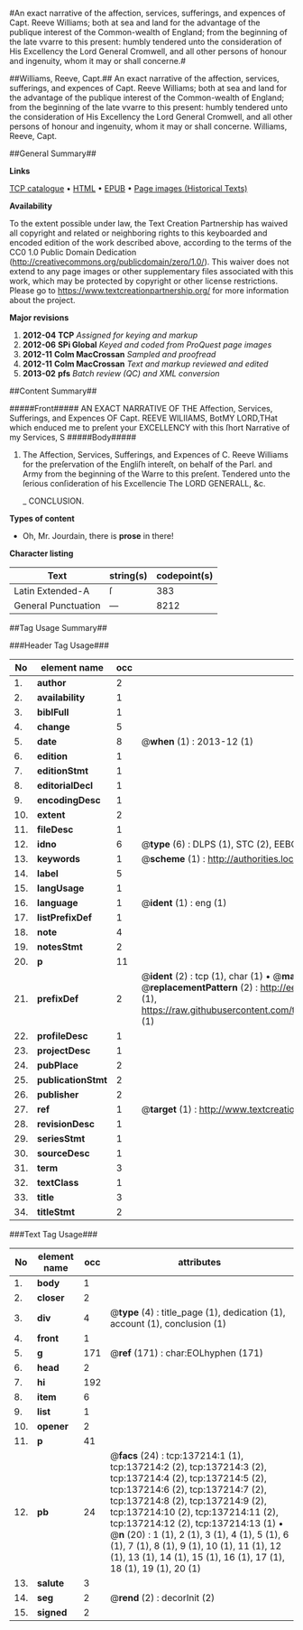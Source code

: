 #An exact narrative of the affection, services, sufferings, and expences of Capt. Reeve Williams; both at sea and land for the advantage of the publique interest of the Common-wealth of England; from the beginning of the late vvarre to this present: humbly tendered unto the consideration of His Excellency the Lord General Cromwell, and all other persons of honour and ingenuity, whom it may or shall concerne.#

##Williams, Reeve, Capt.##
An exact narrative of the affection, services, sufferings, and expences of Capt. Reeve Williams; both at sea and land for the advantage of the publique interest of the Common-wealth of England; from the beginning of the late vvarre to this present: humbly tendered unto the consideration of His Excellency the Lord General Cromwell, and all other persons of honour and ingenuity, whom it may or shall concerne.
Williams, Reeve, Capt.

##General Summary##

**Links**

[TCP catalogue](http://www.ota.ox.ac.uk/tcp/)  • 
[HTML](http://tei.it.ox.ac.uk/tcp/Texts-HTML/free/A96/A96605.html)  • 
[EPUB](http://tei.it.ox.ac.uk/tcp/Texts-EPUB/free/A96/A96605.epub) • 
[Page images (Historical Texts)](https://historicaltexts.jisc.ac.uk/eebo-99896867e)

**Availability**

To the extent possible under law, the Text Creation Partnership has waived all copyright and related or neighboring rights to this keyboarded and encoded edition of the work described above, according to the terms of the CC0 1.0 Public Domain Dedication (http://creativecommons.org/publicdomain/zero/1.0/). This waiver does not extend to any page images or other supplementary files associated with this work, which may be protected by copyright or other license restrictions. Please go to https://www.textcreationpartnership.org/ for more information about the project.

**Major revisions**

1. __2012-04__ __TCP__ *Assigned for keying and markup*
1. __2012-06__ __SPi Global__ *Keyed and coded from ProQuest page images*
1. __2012-11__ __Colm MacCrossan__ *Sampled and proofread*
1. __2012-11__ __Colm MacCrossan__ *Text and markup reviewed and edited*
1. __2013-02__ __pfs__ *Batch review (QC) and XML conversion*

##Content Summary##

#####Front#####
AN EXACT NARRATIVE OF THE Affection, Services, Sufferings, and Expences OF Capt. REEVE WILIIAMS, BotMY LORD,THat which enduced me to preſent your EXCELLENCY with this ſhort Narrative of my Services, S
#####Body#####

1. The Affection, Services, Sufferings, and Expences of C. Reeve Williams for the preſervation of the Engliſh intereſt, on behalf of the Parl. and Army from the beginning of the Warre to this preſent. Tendered unto the ſerious conſideration of his Excellencie The LORD GENERALL, &c.

    _ CONCLUSION.

**Types of content**

  * Oh, Mr. Jourdain, there is **prose** in there!

**Character listing**


|Text|string(s)|codepoint(s)|
|---|---|---|
|Latin Extended-A|ſ|383|
|General Punctuation|—|8212|

##Tag Usage Summary##

###Header Tag Usage###

|No|element name|occ|attributes|
|---|---|---|---|
|1.|__author__|2||
|2.|__availability__|1||
|3.|__biblFull__|1||
|4.|__change__|5||
|5.|__date__|8| @__when__ (1) : 2013-12 (1)|
|6.|__edition__|1||
|7.|__editionStmt__|1||
|8.|__editorialDecl__|1||
|9.|__encodingDesc__|1||
|10.|__extent__|2||
|11.|__fileDesc__|1||
|12.|__idno__|6| @__type__ (6) : DLPS (1), STC (2), EEBO-CITATION (1), PROQUEST (1), VID (1)|
|13.|__keywords__|1| @__scheme__ (1) : http://authorities.loc.gov/ (1)|
|14.|__label__|5||
|15.|__langUsage__|1||
|16.|__language__|1| @__ident__ (1) : eng (1)|
|17.|__listPrefixDef__|1||
|18.|__note__|4||
|19.|__notesStmt__|2||
|20.|__p__|11||
|21.|__prefixDef__|2| @__ident__ (2) : tcp (1), char (1)  •  @__matchPattern__ (2) : ([0-9\-]+):([0-9IVX]+) (1), (.+) (1)  •  @__replacementPattern__ (2) : http://eebo.chadwyck.com/downloadtiff?vid=$1&page=$2 (1), https://raw.githubusercontent.com/textcreationpartnership/Texts/master/tcpchars.xml#$1 (1)|
|22.|__profileDesc__|1||
|23.|__projectDesc__|1||
|24.|__pubPlace__|2||
|25.|__publicationStmt__|2||
|26.|__publisher__|2||
|27.|__ref__|1| @__target__ (1) : http://www.textcreationpartnership.org/docs/. (1)|
|28.|__revisionDesc__|1||
|29.|__seriesStmt__|1||
|30.|__sourceDesc__|1||
|31.|__term__|3||
|32.|__textClass__|1||
|33.|__title__|3||
|34.|__titleStmt__|2||


###Text Tag Usage###

|No|element name|occ|attributes|
|---|---|---|---|
|1.|__body__|1||
|2.|__closer__|2||
|3.|__div__|4| @__type__ (4) : title_page (1), dedication (1), account (1), conclusion (1)|
|4.|__front__|1||
|5.|__g__|171| @__ref__ (171) : char:EOLhyphen (171)|
|6.|__head__|2||
|7.|__hi__|192||
|8.|__item__|6||
|9.|__list__|1||
|10.|__opener__|2||
|11.|__p__|41||
|12.|__pb__|24| @__facs__ (24) : tcp:137214:1 (1), tcp:137214:2 (2), tcp:137214:3 (2), tcp:137214:4 (2), tcp:137214:5 (2), tcp:137214:6 (2), tcp:137214:7 (2), tcp:137214:8 (2), tcp:137214:9 (2), tcp:137214:10 (2), tcp:137214:11 (2), tcp:137214:12 (2), tcp:137214:13 (1)  •  @__n__ (20) : 1 (1), 2 (1), 3 (1), 4 (1), 5 (1), 6 (1), 7 (1), 8 (1), 9 (1), 10 (1), 11 (1), 12 (1), 13 (1), 14 (1), 15 (1), 16 (1), 17 (1), 18 (1), 19 (1), 20 (1)|
|13.|__salute__|3||
|14.|__seg__|2| @__rend__ (2) : decorInit (2)|
|15.|__signed__|2||
